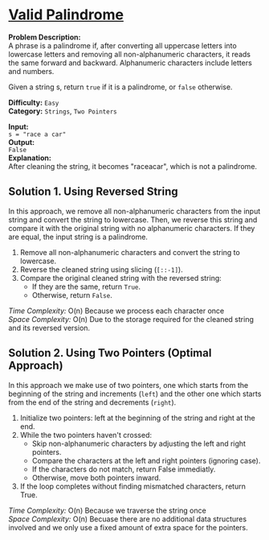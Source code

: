 # [Valid Palindrome](https://leetcode.com/problems/Valid-Palindrome/description/)

**Problem Description:**   
A phrase is a palindrome if, after converting all uppercase letters into lowercase letters and removing all non-alphanumeric characters, it reads the same forward and backward. Alphanumeric characters include letters and numbers.

Given a string s, return `true` if it is a palindrome, or `false` otherwise.

**Difficulty:** `Easy`  
**Category:** `Strings`, `Two Pointers`

**Input:**  
`s = "race a car"`  
**Output:**  
`False`  
**Explanation:**  
After cleaning the string, it becomes "raceacar", which is not a palindrome.



## Solution 1. Using Reversed String

In this approach, we remove all non-alphanumeric characters from the input string and convert the string to lowercase. Then, we reverse this string and compare it with the original string with no alphanumeric characters. If they are equal, the input string is a palindrome.


1. Remove all non-alphanumeric characters and convert the string to lowercase.
2. Reverse the cleaned string using slicing (`[::-1]`).
3. Compare the original cleaned string with the reversed string:
   - If they are the same, return `True`.
   - Otherwise, return `False`.   


*Time Complexity:* O(n) Because we process each character once  
*Space Complexity:* O(n) Due to the storage required for the cleaned string and its reversed version.



## Solution 2. Using Two Pointers (Optimal Approach) 

In this approach we make use of two pointers, one which starts from the beginning of the string and increments (`left`) and the other one which starts from the end of the string and decrements (`right`). 

1. Initialize two pointers: left at the beginning of the string and right at the end.
2. While the two pointers haven't crossed:
    - Skip non-alphanumeric characters by adjusting the left and right pointers.
    - Compare the characters at the left and right pointers (ignoring case).
    - If the characters do not match, return False immediatly.
    - Otherwise, move both pointers inward.
3. If the loop completes without finding mismatched characters, return True.

*Time Complexity:* O(n) Because we traverse the string once   
*Space Complexity:* O(n) Becuase there are no additional data structures involved and we only use a fixed amount of extra space for the pointers.

